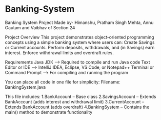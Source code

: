 # Banking-System
Banking System Project Made by- Himanshu, Pratham Singh Mehta, Annu Gautam and Vaibhav of Section 24

Project Overview
This project demonstrates object-oriented programming concepts using a simple banking system where users can:
Create Savings or Current accounts.
Perform deposits, withdrawals, and (in Savings) earn interest.
Enforce withdrawal limits and overdraft rules.

Requirements
Java JDK -->	Required to compile and run Java code
Text Editor or IDE -->	IntelliJ IDEA, Eclipse, VS Code, or Notepad++
Terminal or Command Prompt	--> For compiling and running the program

You can place all code in one file for simplicity:
Filename: BankingSystem.java

This file includes:
1.BankAccount – Base class
2.SavingsAccount – Extends BankAccount (adds interest and withdrawal limit)
3.CurrentAccount – Extends BankAccount (adds overdraft)
4.BankingSystem – Contains the main() method to demonstrate functionality
